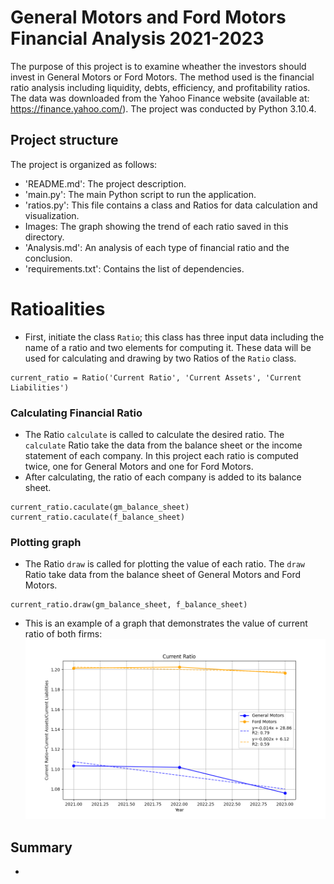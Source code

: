 # General Motors and Ford Motors Financial Analysis 2021-2023

The purpose of this project is to examine wheather the investors should invest in
General Motors or Ford Motors. The method used is the financial ratio analysis 
including liquidity, debts, efficiency, and profitability ratios. The data was downloaded
from the Yahoo Finance website (available at: https://finance.yahoo.com/). The project was conducted
by Python 3.10.4.

## Project structure
The project is organized as follows:

- 'README.md': The project description.
- 'main.py': The main Python script to run the application.
- 'ratios.py': This file contains a class and Ratios for data calculation and visualization.
- Images: The graph showing the trend of each ratio saved in this directory.
- 'Analysis.md': An analysis of each type of financial ratio and the conclusion.
- 'requirements.txt': Contains the list of dependencies.

# Ratioalities
- First, initiate the class `Ratio`; this class has three input data including the name of a ratio and two elements 
for computing it. These data will be used for calculating and drawing by two Ratios of the `Ratio` class.
```commandline
current_ratio = Ratio('Current Ratio', 'Current Assets', 'Current Liabilities')
```
### Calculating Financial Ratio

- The Ratio `calculate` is called to calculate the desired ratio. The `calculate` Ratio take the data from the 
balance sheet or the income statement of each company. In this project each ratio is computed twice, one for General 
Motors and one for Ford Motors.
- After calculating, the ratio of each company is added to its balance sheet.
```commandline
current_ratio.caculate(gm_balance_sheet)
current_ratio.caculate(f_balance_sheet)
```

### Plotting graph
- The Ratio `draw` is called for plotting the value of each ratio. The `draw` Ratio take data from the balance
sheet of General Motors and Ford Motors.
```commandline
current_ratio.draw(gm_balance_sheet, f_balance_sheet)
```
- This is an example of a graph that demonstrates the value of current ratio of both firms:
![Current Ratio](./Images/Current%20Ratio.png)

## Summary
- 
